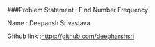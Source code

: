 ###Problem Statement : Find Number Frequency

Name : Deepansh Srivastava

Github link :https://github.com/deepharshsri